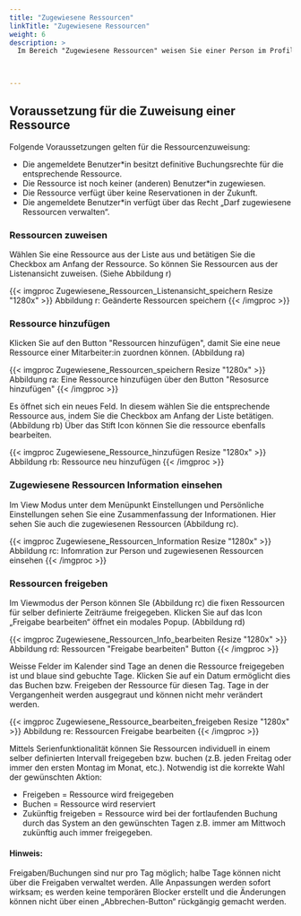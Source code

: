 ```yaml
---
title: "Zugewiesene Ressourcen"
linkTitle: "Zugewiesene Ressourcen"
weight: 6
description: >
  Im Bereich "Zugewiesene Ressourcen" weisen Sie einer Person im Profil Ressourcen fix zu (Langzeitbuchungen). Bereits zugewiesene Ressourcen können einzeln oder via Mehrfachselektion auch wieder entfernt werden.  
 


---
```

## Voraussetzung für die Zuweisung einer Ressource 
Folgende Voraussetzungen gelten für die Ressourcenzuweisung:
* Die angemeldete Benutzer*in besitzt definitive Buchungsrechte für die entsprechende Ressource. 
* Die Ressource ist noch keiner (anderen) Benutzer*in zugewiesen.
* Die Ressource verfügt über keine Reservationen in der Zukunft.
* Die angemeldete Benutzer*in verfügt über das Recht „Darf zugewiesene Ressourcen verwalten“.


### Ressourcen zuweisen 
Wählen Sie eine Ressource aus der Liste aus und betätigen Sie die Checkbox am Anfang der Ressource. So können Sie Ressourcen aus der Listenansicht zuweisen. (Siehe Abbildung r)

{{< imgproc Zugewiesene_Ressourcen_Listenansicht_speichern Resize "1280x" >}}
Abbildung r: Geänderte Ressourcen speichern
{{< /imgproc >}}

### Ressource hinzufügen
Klicken Sie auf den Button "Ressourcen hinzufügen", damit Sie eine neue Ressource einer Mitarbeiter:in zuordnen können. (Abbildung ra)


{{< imgproc Zugewiesene_Ressourcen_speichern Resize "1280x" >}}
Abbildung ra: Eine Ressource hinzufügen über den Button "Resosurce hinzufügen"
{{< /imgproc >}}

Es öffnet sich ein neues Feld. In diesem wählen Sie die entsprechende Ressource aus, indem Sie die Checkbox am Anfang der Liste betätigen. (Abbildung rb)
Über das Stift Icon können Sie die ressource ebenfalls bearbeiten.

{{< imgproc Zugewiesene_Ressource_hinzufügen Resize "1280x" >}}
Abbildung rb: Ressource neu hinzufügen
{{< /imgproc >}}

### Zugewiesene Ressourcen Information einsehen
Im View Modus unter dem Menüpunkt Einstellungen und Persönliche Einstellungen sehen Sie eine Zusammenfassung der Informationen. Hier sehen Sie auch die zugewiesenen Ressourcen (Abbildung rc).

{{< imgproc Zugewiesene_Ressourcen_Information Resize "1280x" >}}
Abbildung rc: Infomration zur Person und zugewiesenen Ressourcen einsehen
{{< /imgproc >}}

### Ressourcen freigeben
Im Viewmodus der Person können SIe (Abbildung rc) die fixen Ressourcen für selber definierte Zeiträume freigegeben. Klicken Sie auf das Icon „Freigabe bearbeiten“ öffnet ein modales Popup. (Abbildung rd)

{{< imgproc Zugewiesene_Ressourcen_Info_bearbeiten Resize "1280x" >}}
Abbildung rd: Ressourcen "Freigabe bearbeiten" Button
{{< /imgproc >}}

Weisse Felder im Kalender sind Tage an denen die Ressource freigegeben ist und blaue sind gebuchte Tage. Klicken Sie auf ein Datum ermöglicht dies das Buchen bzw. Freigeben der Ressource für diesen Tag. Tage in der Vergangenheit werden ausgegraut und können nicht mehr verändert werden.

{{< imgproc Zugewiesene_Ressource_bearbeiten_freigeben Resize "1280x" >}}
Abbildung re: Ressourcen Freigabe bearbeiten 
{{< /imgproc >}}

Mittels Serienfunktionalität können Sie Ressourcen individuell in einem selber definierten Intervall freigegeben bzw. buchen (z.B. jeden Freitag oder immer den ersten Montag im Monat, etc.). Notwendig ist die korrekte Wahl der gewünschten Aktion:

* Freigeben = Ressource wird freigegeben
* Buchen = Ressource wird reserviert
* Zukünftig freigeben = Ressource wird bei der fortlaufenden Buchung durch das System an den gewünschten Tagen z.B. immer am Mittwoch zukünftig auch immer freigegeben.


#### Hinweis:
Freigaben/Buchungen sind nur pro Tag möglich; halbe Tage können nicht über die Freigaben verwaltet werden. Alle Anpassungen werden sofort wirksam; es werden keine temporären Blocker erstellt und die Änderungen können nicht über einen „Abbrechen-Button“ rückgängig gemacht werden. 
